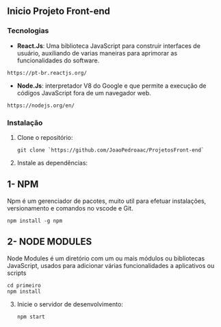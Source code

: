 ## Inicio Projeto Front-end

### Tecnologias

- **React.Js**: Uma biblioteca JavaScript para construir interfaces de usuário, auxiliando de varias maneiras para aprimorar as funcionalidades do software.
```
https://pt-br.reactjs.org/
```
- **Node.Js**: interpretador V8 do Google e que permite a execução de códigos JavaScript fora de um navegador web.
```
https://nodejs.org/en/
```
  
### Instalação

1. Clone o repositório:
   ```
   git clone `https://github.com/JoaoPedroaac/ProjetosFront-end`
   ```
2. Instale as dependências:
  ## 1- NPM ##
 Npm é um gerenciador de pacotes, muito util para efetuar instalações, versionamento e comandos no vscode e Git.
  ```   
  npm install -g npm
  ```  
 ## 2- NODE MODULES ##  
 Node Modules é um diretório com um ou mais módulos ou bibliotecas JavaScript, usados para adicionar várias funcionalidades a aplicativos ou scripts
  ```
  cd primeiro
  npm install
  ```
3. Inicie o servidor de desenvolvimento:
   ```
   npm start
   ```
